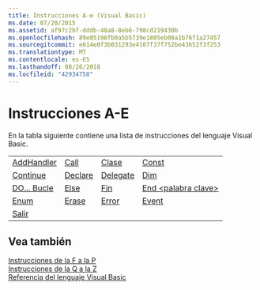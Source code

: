 ```yaml
---
title: Instrucciones A-e (Visual Basic)
ms.date: 07/20/2015
ms.assetid: af97c2bf-dddb-48a8-8eb6-798cd219430b
ms.openlocfilehash: 89e85198fb0a5b5739e1805eb00a1b76f1a27457
ms.sourcegitcommit: e614e0f3b031293e4107f37f752be43652f3f253
ms.translationtype: MT
ms.contentlocale: es-ES
ms.lasthandoff: 08/26/2018
ms.locfileid: "42934758"
---
```

# <a name="a-e-statements"></a>Instrucciones A-E
En la tabla siguiente contiene una lista de instrucciones del lenguaje Visual Basic.  
  
|||||  
|---|---|---|---|  
|[AddHandler](../../../visual-basic/language-reference/statements/addhandler-statement.md)|[Call](../../../visual-basic/language-reference/statements/call-statement.md)|[Clase](../../../visual-basic/language-reference/statements/class-statement.md)|[Const](../../../visual-basic/language-reference/statements/const-statement.md)|  
|[Continue](../../../visual-basic/language-reference/statements/continue-statement.md)|[Declare](../../../visual-basic/language-reference/statements/declare-statement.md)|[Delegate](../../../visual-basic/language-reference/statements/delegate-statement.md)|[Dim](../../../visual-basic/language-reference/statements/dim-statement.md)|  
|[DO... Bucle](../../../visual-basic/language-reference/statements/do-loop-statement.md)|[Else](../../../visual-basic/language-reference/statements/else-statement.md)|[Fin](../../../visual-basic/language-reference/statements/end-statement.md)|[End \<palabra clave>](../../../visual-basic/language-reference/statements/end-keyword-statement.md)|  
|[Enum](../../../visual-basic/language-reference/statements/enum-statement.md)|[Erase](../../../visual-basic/language-reference/statements/erase-statement.md)|[Error](../../../visual-basic/language-reference/statements/error-statement.md)|[Event](../../../visual-basic/language-reference/statements/event-statement.md)|  
|[Salir](../../../visual-basic/language-reference/statements/exit-statement.md)||||  
  
## <a name="see-also"></a>Vea también  
 [Instrucciones de la F a la P](../../../visual-basic/language-reference/statements/f-p-statements.md)  
 [Instrucciones de la Q a la Z](../../../visual-basic/language-reference/statements/q-z-statements.md)  
 [Referencia del lenguaje Visual Basic](../../../visual-basic/language-reference/index.md)

